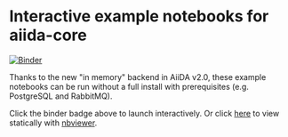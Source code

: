 # Interactive example notebooks for aiida-core

[![Binder](https://mybinder.org/badge_logo.svg)](https://mybinder.org/v2/gh/zhubonan/aiida-nbexamples/HEAD)

Thanks to the new "in memory" backend in AiiDA v2.0, these example notebooks can be run without a full install with prerequisites (e.g. PostgreSQL and RabbitMQ).

Click the binder badge above to launch interactively. Or click [here](https://nbviewer.org/github/zhubonan/aiida-nbexamples/tree/master/) to view statically with [nbviewer](https://nbviewer.org/).
